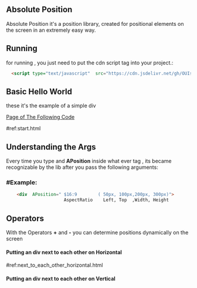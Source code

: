 ## Absolute Position
Absolute Position it's a position library, created for positional
elements on the screen in an extremely easy way.

## Running
for running , you just need to put the cdn script tag into your project.:
```html
  <script type="text/javascript"  src="https://cdn.jsdelivr.net/gh/OUIsolutions/AbsolutePosition@main/AbsolutePosition.js"></script>
```
## Basic Hello World

these it's the example  of a simple div
<br>

[Page of The Following Code](https://ouisolutions.github.io/AbsolutePosition/exemples/start.html)

#ref:start.html


## Understanding the Args 

Every time you type and **APosition** inside what ever tag , its became recognizable by the lib
after  you pass the following arguments:
### #Example:
```html
    <div  APosition=" $16:9        ( 50px, 100px,200px, 300px)">
                      AspectRatio    Left, Top  ,Width, Height
```

## Operators 
With the Operators **+** and **-**  you can determine positions dynamically on the screen
#### Putting an div next to each other on Horizontal

#ref:next_to_each_other_horizontal.html
#### Putting an div next to each other on Vertical





